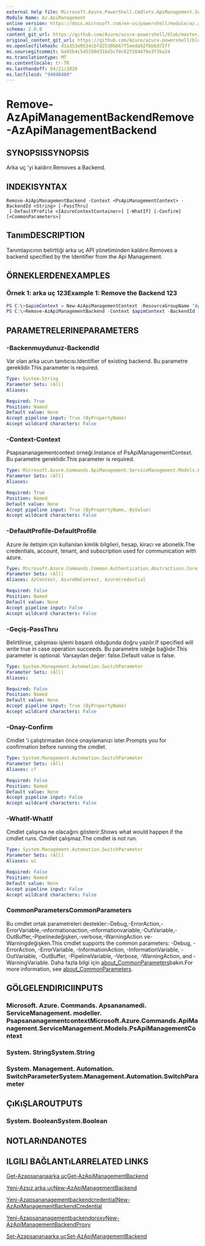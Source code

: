 ```yaml
---
external help file: Microsoft.Azure.PowerShell.Cmdlets.ApiManagement.ServiceManagement.dll-Help.xml
Module Name: Az.ApiManagement
online version: https://docs.microsoft.com/en-us/powershell/module/az.apimanagement/remove-azapimanagementbackend
schema: 2.0.0
content_git_url: https://github.com/Azure/azure-powershell/blob/master/src/ApiManagement/ApiManagement/help/Remove-AzApiManagementBackend.md
original_content_git_url: https://github.com/Azure/azure-powershell/blob/master/src/ApiManagement/ApiManagement/help/Remove-AzApiManagementBackend.md
ms.openlocfilehash: d1a353e9534cbfd2530bb67f5eeda92fbb6d72ff
ms.sourcegitcommit: 6a91b4c545350d316d3cf8c62f384478e3f3ba24
ms.translationtype: MT
ms.contentlocale: tr-TR
ms.lasthandoff: 04/21/2020
ms.locfileid: "94098489"
---
```

# <span data-ttu-id="507e6-101">Remove-AzApiManagementBackend</span><span class="sxs-lookup"><span data-stu-id="507e6-101">Remove-AzApiManagementBackend</span></span>

## <span data-ttu-id="507e6-102">SYNOPSIS</span><span class="sxs-lookup"><span data-stu-id="507e6-102">SYNOPSIS</span></span>
<span data-ttu-id="507e6-103">Arka uç 'yi kaldırır.</span><span class="sxs-lookup"><span data-stu-id="507e6-103">Removes a Backend.</span></span>

## <span data-ttu-id="507e6-104">INDEKI</span><span class="sxs-lookup"><span data-stu-id="507e6-104">SYNTAX</span></span>

```
Remove-AzApiManagementBackend -Context <PsApiManagementContext> -BackendId <String> [-PassThru]
 [-DefaultProfile <IAzureContextContainer>] [-WhatIf] [-Confirm] [<CommonParameters>]
```

## <span data-ttu-id="507e6-105">Tanım</span><span class="sxs-lookup"><span data-stu-id="507e6-105">DESCRIPTION</span></span>
<span data-ttu-id="507e6-106">Tanımlayıcının belirttiği arka uç API yönetiminden kaldırır.</span><span class="sxs-lookup"><span data-stu-id="507e6-106">Removes a backend specified by the Identifier from the Api Management.</span></span>

## <span data-ttu-id="507e6-107">ÖRNEKLERDEN</span><span class="sxs-lookup"><span data-stu-id="507e6-107">EXAMPLES</span></span>

### <span data-ttu-id="507e6-108">Örnek 1: arka uç 123</span><span class="sxs-lookup"><span data-stu-id="507e6-108">Example 1: Remove the Backend 123</span></span>
```powershell
PS C:\>$apimContext = New-AzApiManagementContext -ResourceGroupName "Api-Default-WestUS" -ServiceName "contoso"
PS C:\>Remove-AzApiManagementBackend -Context $apimContext -BackendId 123 -PassThru
```

## <span data-ttu-id="507e6-109">PARAMETRELERINE</span><span class="sxs-lookup"><span data-stu-id="507e6-109">PARAMETERS</span></span>

### <span data-ttu-id="507e6-110">-Backenmuydunuz</span><span class="sxs-lookup"><span data-stu-id="507e6-110">-BackendId</span></span>
<span data-ttu-id="507e6-111">Var olan arka ucun tanıtıcısı.</span><span class="sxs-lookup"><span data-stu-id="507e6-111">Identifier of existing backend.</span></span>
<span data-ttu-id="507e6-112">Bu parametre gereklidir.</span><span class="sxs-lookup"><span data-stu-id="507e6-112">This parameter is required.</span></span>

```yaml
Type: System.String
Parameter Sets: (All)
Aliases:

Required: True
Position: Named
Default value: None
Accept pipeline input: True (ByPropertyName)
Accept wildcard characters: False
```

### <span data-ttu-id="507e6-113">-Context</span><span class="sxs-lookup"><span data-stu-id="507e6-113">-Context</span></span>
<span data-ttu-id="507e6-114">Psapsananagementcontext örneği.</span><span class="sxs-lookup"><span data-stu-id="507e6-114">Instance of PsApiManagementContext.</span></span>
<span data-ttu-id="507e6-115">Bu parametre gereklidir.</span><span class="sxs-lookup"><span data-stu-id="507e6-115">This parameter is required.</span></span>

```yaml
Type: Microsoft.Azure.Commands.ApiManagement.ServiceManagement.Models.PsApiManagementContext
Parameter Sets: (All)
Aliases:

Required: True
Position: Named
Default value: None
Accept pipeline input: True (ByPropertyName, ByValue)
Accept wildcard characters: False
```

### <span data-ttu-id="507e6-116">-DefaultProfile</span><span class="sxs-lookup"><span data-stu-id="507e6-116">-DefaultProfile</span></span>
<span data-ttu-id="507e6-117">Azure ile iletişim için kullanılan kimlik bilgileri, hesap, kiracı ve abonelik.</span><span class="sxs-lookup"><span data-stu-id="507e6-117">The credentials, account, tenant, and subscription used for communication with azure.</span></span>

```yaml
Type: Microsoft.Azure.Commands.Common.Authentication.Abstractions.Core.IAzureContextContainer
Parameter Sets: (All)
Aliases: AzContext, AzureRmContext, AzureCredential

Required: False
Position: Named
Default value: None
Accept pipeline input: False
Accept wildcard characters: False
```

### <span data-ttu-id="507e6-118">-Geçiş</span><span class="sxs-lookup"><span data-stu-id="507e6-118">-PassThru</span></span>
<span data-ttu-id="507e6-119">Belirtilirse, çalışması işlemi başarılı olduğunda doğru yazılır.</span><span class="sxs-lookup"><span data-stu-id="507e6-119">If specified will write true in case operation succeeds.</span></span>
<span data-ttu-id="507e6-120">Bu parametre isteğe bağlıdır.</span><span class="sxs-lookup"><span data-stu-id="507e6-120">This parameter is optional.</span></span>
<span data-ttu-id="507e6-121">Varsayılan değer: false.</span><span class="sxs-lookup"><span data-stu-id="507e6-121">Default value is false.</span></span>

```yaml
Type: System.Management.Automation.SwitchParameter
Parameter Sets: (All)
Aliases:

Required: False
Position: Named
Default value: None
Accept pipeline input: True (ByPropertyName)
Accept wildcard characters: False
```

### <span data-ttu-id="507e6-122">-Onay</span><span class="sxs-lookup"><span data-stu-id="507e6-122">-Confirm</span></span>
<span data-ttu-id="507e6-123">Cmdlet 'i çalıştırmadan önce onaylamanızı ister.</span><span class="sxs-lookup"><span data-stu-id="507e6-123">Prompts you for confirmation before running the cmdlet.</span></span>

```yaml
Type: System.Management.Automation.SwitchParameter
Parameter Sets: (All)
Aliases: cf

Required: False
Position: Named
Default value: None
Accept pipeline input: False
Accept wildcard characters: False
```

### <span data-ttu-id="507e6-124">-WhatIf</span><span class="sxs-lookup"><span data-stu-id="507e6-124">-WhatIf</span></span>
<span data-ttu-id="507e6-125">Cmdlet çalışırsa ne olacağını gösterir.</span><span class="sxs-lookup"><span data-stu-id="507e6-125">Shows what would happen if the cmdlet runs.</span></span> <span data-ttu-id="507e6-126">Cmdlet çalışmaz.</span><span class="sxs-lookup"><span data-stu-id="507e6-126">The cmdlet is not run.</span></span>

```yaml
Type: System.Management.Automation.SwitchParameter
Parameter Sets: (All)
Aliases: wi

Required: False
Position: Named
Default value: None
Accept pipeline input: False
Accept wildcard characters: False
```

### <span data-ttu-id="507e6-127">CommonParameters</span><span class="sxs-lookup"><span data-stu-id="507e6-127">CommonParameters</span></span>
<span data-ttu-id="507e6-128">Bu cmdlet ortak parametreleri destekler:-Debug,-ErrorAction,-ErrorVariable,-ınformationaction,-ınformationvariable,-OutVariable,-OutBuffer,-Pipelinedeğişken,-verbose,-WarningAction ve-Warningdeğişken.</span><span class="sxs-lookup"><span data-stu-id="507e6-128">This cmdlet supports the common parameters: -Debug, -ErrorAction, -ErrorVariable, -InformationAction, -InformationVariable, -OutVariable, -OutBuffer, -PipelineVariable, -Verbose, -WarningAction, and -WarningVariable.</span></span> <span data-ttu-id="507e6-129">Daha fazla bilgi için [about_CommonParameters](http://go.microsoft.com/fwlink/?LinkID=113216)bakın.</span><span class="sxs-lookup"><span data-stu-id="507e6-129">For more information, see [about_CommonParameters](http://go.microsoft.com/fwlink/?LinkID=113216).</span></span>

## <span data-ttu-id="507e6-130">GÖLGELENDIRICI</span><span class="sxs-lookup"><span data-stu-id="507e6-130">INPUTS</span></span>

### <span data-ttu-id="507e6-131">Microsoft. Azure. Commands. Apsananamedi. ServiceManagement. modeller. Psapsananagementcontext</span><span class="sxs-lookup"><span data-stu-id="507e6-131">Microsoft.Azure.Commands.ApiManagement.ServiceManagement.Models.PsApiManagementContext</span></span>

### <span data-ttu-id="507e6-132">System. String</span><span class="sxs-lookup"><span data-stu-id="507e6-132">System.String</span></span>

### <span data-ttu-id="507e6-133">System. Management. Automation. SwitchParameter</span><span class="sxs-lookup"><span data-stu-id="507e6-133">System.Management.Automation.SwitchParameter</span></span>

## <span data-ttu-id="507e6-134">ÇıKıŞLAR</span><span class="sxs-lookup"><span data-stu-id="507e6-134">OUTPUTS</span></span>

### <span data-ttu-id="507e6-135">System. Boolean</span><span class="sxs-lookup"><span data-stu-id="507e6-135">System.Boolean</span></span>

## <span data-ttu-id="507e6-136">NOTLARıNDA</span><span class="sxs-lookup"><span data-stu-id="507e6-136">NOTES</span></span>

## <span data-ttu-id="507e6-137">ILGILI BAĞLANTıLAR</span><span class="sxs-lookup"><span data-stu-id="507e6-137">RELATED LINKS</span></span>

[<span data-ttu-id="507e6-138">Get-Azapsananaarka uç</span><span class="sxs-lookup"><span data-stu-id="507e6-138">Get-AzApiManagementBackend</span></span>](./Get-AzApiManagementBackend)

[<span data-ttu-id="507e6-139">Yeni-Azsız arka uç</span><span class="sxs-lookup"><span data-stu-id="507e6-139">New-AzApiManagementBackend</span></span>](./New-AzApiManagementBackend.md)

[<span data-ttu-id="507e6-140">Yeni-Azapsananagementbackendcredential</span><span class="sxs-lookup"><span data-stu-id="507e6-140">New-AzApiManagementBackendCredential</span></span>](./New-AzApiManagementBackendCredential.md)

[<span data-ttu-id="507e6-141">Yeni-Azapsananagementbackendproxy</span><span class="sxs-lookup"><span data-stu-id="507e6-141">New-AzApiManagementBackendProxy</span></span>](./New-AzApiManagementBackendProxy.md)

[<span data-ttu-id="507e6-142">Set-Azapsananaarka uç</span><span class="sxs-lookup"><span data-stu-id="507e6-142">Set-AzApiManagementBackend</span></span>](./Set-AzApiManagementBackend.md)
